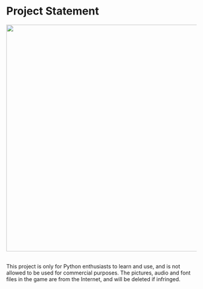 # Project Statement

<div align="center">
    <img src="https://github.com/CharlesPikachu/Games/raw/master/docs/logo.png" width="600"/>
</div>
<br />

This project is only for Python enthusiasts to learn and use, and is not allowed to be used for commercial purposes. The pictures, audio and font files in the game are from the Internet, and will be deleted if infringed.